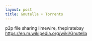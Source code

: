 ```yaml
---
layout: post
title: Gnutella + Torrents
---
```


p2p file sharing
limewire, thepiratebay
<https://en.m.wikipedia.org/wiki/Gnutella>
